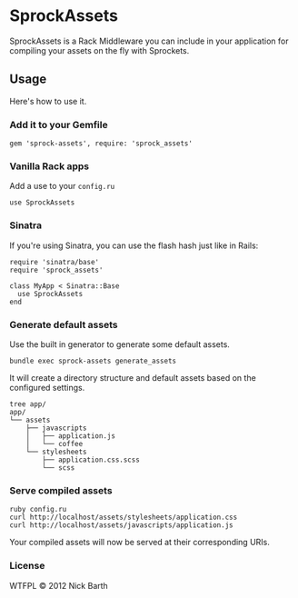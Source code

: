 # SprockAssets

SprockAssets is a Rack Middleware you can include in your application for compiling your assets on the fly with Sprockets.

## Usage

Here's how to use it.

### Add it to your Gemfile

    gem 'sprock-assets', require: 'sprock_assets'

### Vanilla Rack apps

Add a use to your `config.ru`

    use SprockAssets

### Sinatra

If you're using Sinatra, you can use the flash hash just like in Rails:

    require 'sinatra/base'
    require 'sprock_assets'

    class MyApp < Sinatra::Base
      use SprockAssets
    end

### Generate default assets

Use the built in generator to generate some default assets. 

    bundle exec sprock-assets generate_assets

It will create a directory structure and default assets based on the configured settings.

    tree app/
    app/
    └── assets
        ├── javascripts
        │   ├── application.js
        │   └── coffee
        └── stylesheets
            ├── application.css.scss
            └── scss

### Serve compiled assets

    ruby config.ru
    curl http://localhost/assets/stylesheets/application.css
    curl http://localhost/assets/javascripts/application.js
    
Your compiled assets will now be served at their corresponding URIs.

### License
WTFPL &copy; 2012 Nick Barth
